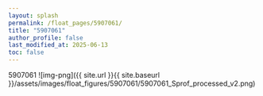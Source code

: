 ```yaml
---
layout: splash
permalink: /float_pages/5907061/
title: "5907061"
author_profile: false
last_modified_at: 2025-06-13
toc: false
---
```

 
5907061
![img-png]({{ site.url }}{{ site.baseurl }}/assets/images/float_figures/5907061/5907061_Sprof_processed_v2.png)